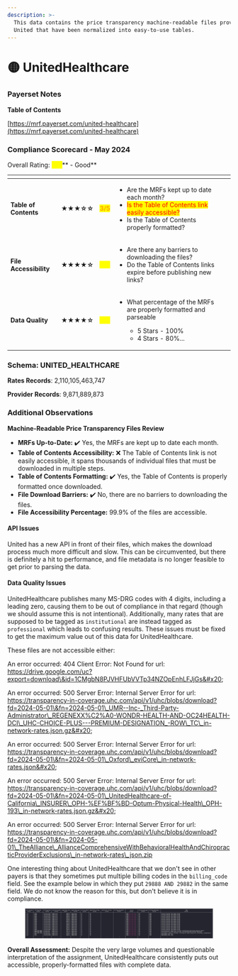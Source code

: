 ```yaml
---
description: >-
  This data contains the price transparency machine-readable files provided by
  United that have been normalized into easy-to-use tables.
---
```


# 🟡 UnitedHealthcare

### Payerset Notes

**Table of Contents**

[https://mrf.payerset.com/united-healthcare](https://mrf.payerset.com/united-healthcare)

### Compliance Scorecard - May 2024

Overall Rating: <mark style="color:yellow;">**4/5**</mark>** - Good**

<table data-view="cards"><thead><tr><th></th><th></th><th></th><th></th><th data-hidden data-card-cover data-type="files"></th></tr></thead><tbody><tr><td><strong>Table of Contents</strong></td><td><strong>★★★☆☆</strong></td><td><mark style="color:orange;"><strong>3/5</strong></mark></td><td><ul><li>Are the MRFs kept up to date each month? </li><li><mark style="color:red;">Is the Table of Contents link easily accessible?</mark></li><li>Is the Table of Contents properly formatted?</li></ul></td><td></td></tr><tr><td><strong>File Accessibility</strong></td><td><strong>★★★★☆</strong></td><td><mark style="color:yellow;"><strong>4/5</strong></mark></td><td><ul><li>Are there any barriers to downloading the files?</li><li>Do the Table of Contents links expire before publishing new links?</li></ul></td><td></td></tr><tr><td><strong>Data Quality</strong></td><td><strong>★★★★☆</strong></td><td><mark style="color:yellow;"><strong>4/5</strong></mark></td><td><ul><li><p>What percentage of the MRFs are properly formatted and parseable</p><ul><li>5 Stars - 100%</li><li>4 Stars - 80%...</li></ul></li></ul></td><td></td></tr></tbody></table>

### Schema: UNITED\_HEALTHCARE

**Rates Records**: 2,110,105,463,747

**Provider Records**: 9,871,889,873

### Additional Observations

**Machine-Readable Price Transparency Files Review**

* **MRFs Up-to-Date:** ✔️ Yes, the MRFs are kept up to date each month.
* **Table of Contents Accessibility:** ❌ The Table of Contents link is not easily accessible, it spans thousands of individual files that must be downloaded in multiple steps.
* **Table of Contents Formatting:** ✔️ Yes, the Table of Contents is properly formatted once downloaded.
* **File Download Barriers:** ✔️ No, there are no barriers to downloading the files.
* **File Accessibility Percentage:** 99.9% of the files are accessible.

#### API Issues

United has a new API in front of their files, which makes the download process much more difficult and slow. This can be circumvented, but there is definitely a hit to performance, and file metadata is no longer feasible to get prior to parsing the data.

#### Data Quality Issues

UnitedHealthcare publishes many MS-DRG codes with 4 digits, including a leading zero, causing them to be out of compliance in that regard (though we should assume this is not intentional). Additionally, many rates that are supposed to be tagged as `institutional` are instead tagged as `professional` which leads to confusing results. These issues must be fixed to get the maximum value out of this data for UnitedHealthcare.

These files are not accessible either:

An error occurred: 404 Client Error: Not Found for url: https://drive.google.com/uc?export=download\&id=1CMgbN8PJVHFUbVVTp34NZOpEnhLFJjGs&#x20;

An error occurred: 500 Server Error: Internal Server Error for url: https://transparency-in-coverage.uhc.com/api/v1/uhc/blobs/download?fd=2024-05-01\&fn=2024-05-01\_UMR--Inc-_Third-Party-Administrator\_REGENEXX%C2%A0-WONDR-HEALTH-AND-OC24HEALTH-DCI\_UHC-CHOICE-PLUS---PREMIUM-DESIGNATION_-ROW\_TC\_in-network-rates.json.gz&#x20;

An error occurred: 500 Server Error: Internal Server Error for url: https://transparency-in-coverage.uhc.com/api/v1/uhc/blobs/download?fd=2024-05-01\&fn=2024-05-01\_Oxford\_eviCore\_in-network-rates.json&#x20;

An error occurred: 500 Server Error: Internal Server Error for url: https://transparency-in-coverage.uhc.com/api/v1/uhc/blobs/download?fd=2024-05-01\&fn=2024-05-01\_UnitedHealthcare-of-California\_INSURER\_OPH-%EF%BF%BD-Optum-Physical-Health\_OPH-193\_in-network-rates.json.gz&#x20;

An error occurred: 500 Server Error: Internal Server Error for url: https://transparency-in-coverage.uhc.com/api/v1/uhc/blobs/download?fd=2024-05-01\&fn=2024-05-01\_TheAlliance\_AllianceComprehensiveWithBehavioralHealthAndChiropracticProviderExclusions\_in-network-rates\_json.zip

One interesting thing about UnitedHealthcare that we don't see in other payers is that they sometimes put multiple billing codes in the `billing_code` field. See the example below in which they put  `29888 AND 29882` in the same field. We do not know the reason for this, but don't believe it is in compliance.

<figure><img src="../.gitbook/assets/image.png" alt=""><figcaption></figcaption></figure>

**Overall Assessment:** Despite the very large volumes and questionable interpretation of the assignment, UnitedHealthcare consistently puts out accessible, properly-formatted files with complete data.

